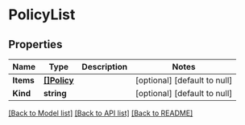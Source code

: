 # PolicyList

## Properties
Name | Type | Description | Notes
------------ | ------------- | ------------- | -------------
**Items** | [**[]Policy**](policy.md) |  | [optional] [default to null]
**Kind** | **string** |  | [optional] [default to null]

[[Back to Model list]](../README.md#documentation-for-models) [[Back to API list]](../README.md#documentation-for-api-endpoints) [[Back to README]](../README.md)


